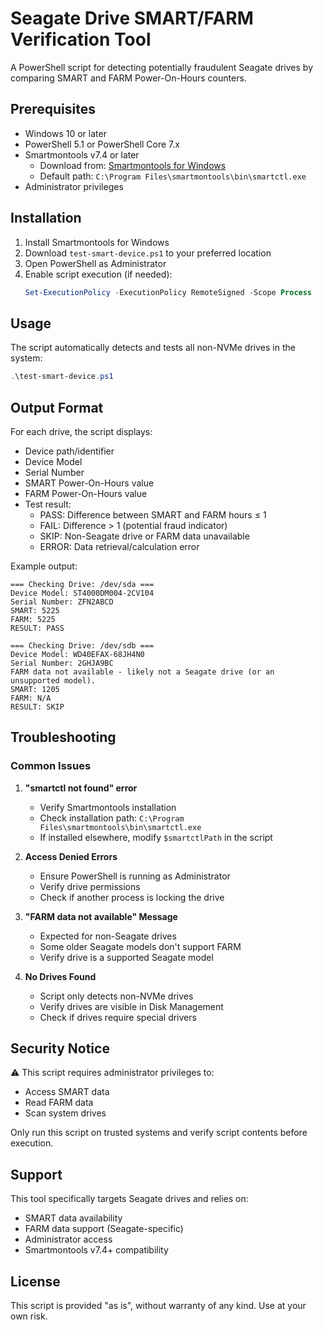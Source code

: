# Seagate Drive SMART/FARM Verification Tool

A PowerShell script for detecting potentially fraudulent Seagate drives by comparing SMART and FARM Power-On-Hours counters.

## Prerequisites

- Windows 10 or later
- PowerShell 5.1 or PowerShell Core 7.x
- Smartmontools v7.4 or later
  - Download from: [Smartmontools for Windows](https://www.smartmontools.org/wiki/Download#InstalltheWindowspackage)
  - Default path: `C:\Program Files\smartmontools\bin\smartctl.exe`
- Administrator privileges

## Installation

1. Install Smartmontools for Windows
2. Download `test-smart-device.ps1` to your preferred location
3. Open PowerShell as Administrator
4. Enable script execution (if needed):
   ```powershell
   Set-ExecutionPolicy -ExecutionPolicy RemoteSigned -Scope Process
   ```

## Usage

The script automatically detects and tests all non-NVMe drives in the system:

```powershell
.\test-smart-device.ps1
```

## Output Format

For each drive, the script displays:

- Device path/identifier
- Device Model
- Serial Number
- SMART Power-On-Hours value
- FARM Power-On-Hours value
- Test result:
  - PASS: Difference between SMART and FARM hours ≤ 1
  - FAIL: Difference > 1 (potential fraud indicator)
  - SKIP: Non-Seagate drive or FARM data unavailable
  - ERROR: Data retrieval/calculation error

Example output:
```
=== Checking Drive: /dev/sda ===
Device Model: ST4000DM004-2CV104
Serial Number: ZFN2ABCD
SMART: 5225
FARM: 5225
RESULT: PASS

=== Checking Drive: /dev/sdb ===
Device Model: WD40EFAX-68JH4N0
Serial Number: 2GHJA9BC
FARM data not available - likely not a Seagate drive (or an unsupported model).
SMART: 1205
FARM: N/A
RESULT: SKIP
```

## Troubleshooting

### Common Issues

1. **"smartctl not found" error**
   - Verify Smartmontools installation
   - Check installation path: `C:\Program Files\smartmontools\bin\smartctl.exe`
   - If installed elsewhere, modify `$smartctlPath` in the script

2. **Access Denied Errors**
   - Ensure PowerShell is running as Administrator
   - Verify drive permissions
   - Check if another process is locking the drive

3. **"FARM data not available" Message**
   - Expected for non-Seagate drives
   - Some older Seagate models don't support FARM
   - Verify drive is a supported Seagate model

4. **No Drives Found**
   - Script only detects non-NVMe drives
   - Verify drives are visible in Disk Management
   - Check if drives require special drivers

## Security Notice

⚠️ This script requires administrator privileges to:
- Access SMART data
- Read FARM data
- Scan system drives

Only run this script on trusted systems and verify script contents before execution.

## Support

This tool specifically targets Seagate drives and relies on:
- SMART data availability
- FARM data support (Seagate-specific)
- Administrator access
- Smartmontools v7.4+ compatibility

## License

This script is provided "as is", without warranty of any kind. Use at your own risk.
